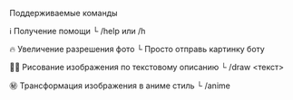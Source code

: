 Поддерживаемые команды

ℹ️ Получение помощи
└ /help или /h

🔥️ Увеличение разрешения фото
└ Просто отправь картинку боту

🧑‍🎨 Рисование изображения по текстовому описанию
└ /draw <текст>

㊙️ Трансформация изображения в аниме стиль
└ /anime